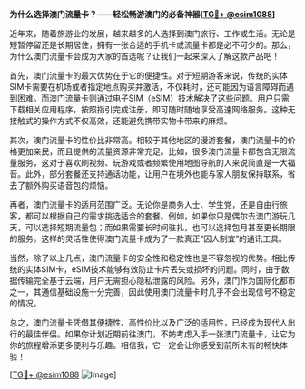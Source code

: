 **为什么选择澳门流量卡？——轻松畅游澳门的必备神器[[TG💪+ @esim1088](https://t.me/s/esim1088)]**

近年来，随着旅游业的发展，越来越多的人选择到澳门旅行、工作或生活。无论是短暂停留还是长期居住，拥有一张合适的手机卡或流量卡都是必不可少的。那么，为什么澳门流量卡会成为大家的首选呢？让我们一起来深入了解这款产品吧！

首先，澳门流量卡的最大优势在于它的便捷性。对于短期游客来说，传统的实体SIM卡需要在机场或者指定地点购买并激活，不仅耗时，还可能因为语言障碍而遇到困难。而澳门流量卡则通过电子SIM（eSIM）技术解决了这些问题。用户只需下载相关应用程序，按照指引完成注册，即可随时随地享受高速网络服务。这种无接触式的操作方式不仅高效，还能避免携带实物卡带来的麻烦。

其次，澳门流量卡的性价比非常高。相较于其他地区的漫游套餐，澳门流量卡的价格更加亲民，而且提供的流量资源非常充足。比如，很多澳门流量卡都包含无限流量服务，这对于喜欢刷视频、玩游戏或者频繁使用地图导航的人来说简直是一大福音。此外，部分套餐还支持通话功能，让用户在境外也能与家人朋友保持联系，省去了额外购买语音包的烦恼。

再者，澳门流量卡的适用范围广泛。无论你是商务人士、学生党，还是自由行旅客，都可以根据自己的需求挑选适合的套餐。例如，如果你只是偶尔去澳门游玩几天，可以选择短期流量包；而如果需要长时间驻扎，也可以选择包月甚至更长期限的服务。这样的灵活性使得澳门流量卡成为了一款真正“因人制宜”的通讯工具。

当然，除了以上几点，澳门流量卡的安全性和稳定性也是不容忽视的优势。相比传统的实体SIM卡，eSIM技术能够有效防止卡片丢失或损坏的问题。同时，由于数据传输完全基于云端，用户无需担心隐私泄露的风险。另外，澳门作为国际化都市之一，其通信基础设施十分完善，因此使用澳门流量卡时几乎不会出现信号不稳定的情况。

总之，澳门流量卡凭借其便捷性、高性价比以及广泛的适用性，已经成为现代人出行的最佳伴侣。如果你计划近期前往澳门，不妨考虑入手一张澳门流量卡，让它为你的旅程增添更多便利与乐趣。相信我，它一定会让你感受到前所未有的畅快体验！

[[TG💪+ @esim1088](https://t.me/s/esim1088) ![Image](https://i.postimg.cc/4NQfJmqS/Snipaste-2025-05-13-00-14-12.png)]
